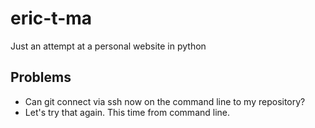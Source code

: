 # eric-t-ma
Just an attempt at a personal website in python

## Problems
 - Can git connect via ssh now on the command line to my repository?
 - Let's try that again. This time from command line.